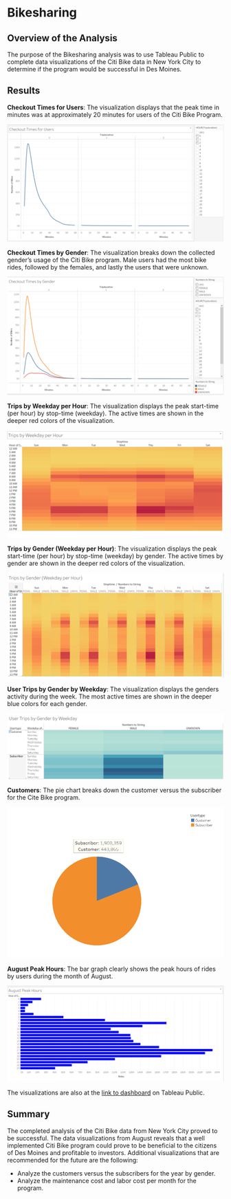 # Bikesharing

## Overview of the Analysis
The purpose of the Bikesharing analysis was to use Tableau Public to complete data visualizations of the Citi Bike data in New York City to determine if the program would be successful in Des Moines.

## Results

**Checkout Times for Users**: 
The visualization displays that the peak time in minutes was at approximately 20 minutes for users of the Citi Bike Program. 


![ScreenShot](https://github.com/dmyrick/bikesharing/blob/main/Images/Checkout_Times_for_Users.png)


**Checkout Times by Gender**: 
The visualization breaks down the collected gender’s usage of the Citi Bike program. Male users had the most bike rides, followed by the females, and lastly the users that were unknown.


![ScreenShot](https://github.com/dmyrick/bikesharing/blob/main/Images/Checkout_Times_by_Gender.png)


**Trips by Weekday per Hour**: 
The visualization displays the peak start-time (per hour) by stop-time (weekday). The active times are shown in the deeper red colors of the visualization. 


![ScreenShot](https://github.com/dmyrick/bikesharing/blob/main/Images/Trips_by_Weekday_I.png)


**Trips by Gender (Weekday per Hour)**: 
The visualization displays the peak start-time (per hour) by stop-time (weekday) by gender. The active times by gender are shown in the deeper red colors of the visualization.


![ScreenShot](https://github.com/dmyrick/bikesharing/blob/main/Images/Trips_by_Gender.png)

  
**User Trips by Gender by Weekday**: 
The visualization displays the genders activity during the week. The most active times are shown in the deeper blue colors for each gender.


![ScreenShot](https://github.com/dmyrick/bikesharing/blob/main/Images/User_Trips_by_Gender.png)


**Customers**: 
The pie chart breaks down the customer versus the subscriber for the Cite Bike program. 


![ScreenShot](https://github.com/dmyrick/bikesharing/blob/main/Images/Customers.png)


**August Peak Hours**: 
The bar graph clearly shows the peak hours of rides by users during the month of August. 


![ScreenShot](https://github.com/dmyrick/bikesharing/blob/main/Images/August_Peak_Hours.png)


The visualizations are also at the [link to dashboard](https://public.tableau.com/app/profile/danielle.myrick/viz/CitiBikeChallenge_16332406274400/CheckoutTimesbyGender?publish=yes) on Tableau Public.

## Summary
The completed analysis of the Citi Bike data from New York City proved to be successful. The data visualizations from August reveals that a well implemented Citi Bike program could prove to be beneficial to the citizens of Des Moines and profitable to investors. 
Additional visualizations that are recommended for the future are the following:
-	Analyze the customers versus the subscribers for the year by gender.
-	Analyze the maintenance cost and labor cost per month for the program.
